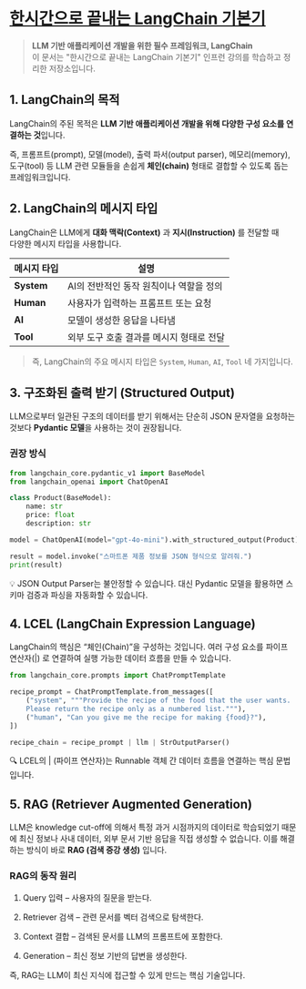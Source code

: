 # [한시간으로 끝내는 LangChain 기본기](https://www.inflearn.com/course/%ED%95%9C%EC%8B%9C%EA%B0%84-%EB%81%9D%EB%82%B4%EB%8A%94-%EB%9E%AD%EC%B2%B4%EC%9D%B8-%EA%B8%B0%EB%B3%B8)

> **LLM 기반 애플리케이션 개발을 위한 필수 프레임워크, LangChain**  
> 이 문서는 "한시간으로 끝내는 LangChain 기본기" 인프런 강의를 학습하고 정리한 저장소입니다.


## 1. LangChain의 목적

LangChain의 주된 목적은 **LLM 기반 애플리케이션 개발을 위해 다양한 구성 요소를 연결하는 것**입니다.

즉, 프롬프트(prompt), 모델(model), 출력 파서(output parser), 메모리(memory), 도구(tool) 등 LLM 관련 모듈들을 손쉽게 **체인(chain)** 형태로 결합할 수 있도록 돕는 프레임워크입니다.


## 2. LangChain의 메시지 타입

LangChain은 LLM에게 **대화 맥락(Context)** 과 **지시(Instruction)** 를 전달할 때  
다양한 메시지 타입을 사용합니다.


<div align="center">


| 메시지 타입 | 설명 |
|--------------|------|
| **System** | AI의 전반적인 동작 원칙이나 역할을 정의 |
| **Human** | 사용자가 입력하는 프롬프트 또는 요청 |
| **AI** | 모델이 생성한 응답을 나타냄 |
| **Tool** | 외부 도구 호출 결과를 메시지 형태로 전달 |

</div>

> 즉, LangChain의 주요 메시지 타입은 `System`, `Human`, `AI`, `Tool` 네 가지입니다.

## 3. 구조화된 출력 받기 (Structured Output)

LLM으로부터 일관된 구조의 데이터를 받기 위해서는 단순히 JSON 문자열을 요청하는 것보다 **Pydantic 모델**을 사용하는 것이 권장됩니다.

### 권장 방식

```python
from langchain_core.pydantic_v1 import BaseModel
from langchain_openai import ChatOpenAI

class Product(BaseModel):
    name: str
    price: float
    description: str

model = ChatOpenAI(model="gpt-4o-mini").with_structured_output(Product)

result = model.invoke("스마트폰 제품 정보를 JSON 형식으로 알려줘.")
print(result)
 ```
💡 JSON Output Parser는 불안정할 수 있습니다.
대신 Pydantic 모델을 활용하면 스키마 검증과 파싱을 자동화할 수 있습니다.

## 4. LCEL (LangChain Expression Language)

LangChain의 핵심은 “체인(Chain)”을 구성하는 것입니다.
여러 구성 요소를 파이프 연산자(|) 로 연결하여 실행 가능한 데이터 흐름을 만들 수 있습니다.

```python
from langchain_core.prompts import ChatPromptTemplate

recipe_prompt = ChatPromptTemplate.from_messages([
    ("system", """Provide the recipe of the food that the user wants. 
    Please return the recipe only as a numbered list."""),
    ("human", "Can you give me the recipe for making {food}?"),
])

recipe_chain = recipe_prompt | llm | StrOutputParser()
```

🔍 LCEL의 | (파이프 연산자)는 Runnable 객체 간 데이터 흐름을 연결하는 핵심 문법입니다.

## 5. RAG (Retriever Augmented Generation)

LLM은 knowledge cut-off에 의해서 특정 과거 시점까지의 데이터로 학습되었기 때문에 최신 정보나 사내 데이터, 외부 문서 기반 응답을 직접 생성할 수 없습니다. 이를 해결하는 방식이 바로 **RAG (검색 증강 생성)** 입니다.

### RAG의 동작 원리

1. Query 입력 – 사용자의 질문을 받는다.

2. Retriever 검색 – 관련 문서를 벡터 검색으로 탐색한다.

3. Context 결합 – 검색된 문서를 LLM의 프롬프트에 포함한다.

4. Generation – 최신 정보 기반의 답변을 생성한다.

즉, RAG는 LLM이 최신 지식에 접근할 수 있게 만드는 핵심 기술입니다.